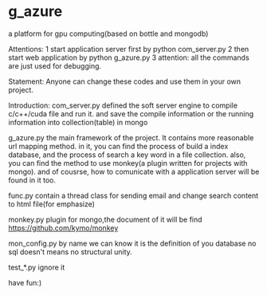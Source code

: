 g_azure
=======

a platform for gpu computing(based on bottle and mongodb)


Attentions:
1 start application server first by python com_server.py
2 then start web application by python g_azure.py
3 attention: all the commands are just used for debugging.

Statement:
Anyone can change these codes and use them in your own project.

Introduction:
com_server.py defined the soft server engine to compile c/c++/cuda file and run it.
and save the compile information or the running information into collection(table) in mongo

g_azure.py the main framework of the project. It contains more reasonable url mapping method.
    in it, you can find the process of build a index database, and the process of search a key word 
    in a file collection.
    also, you can find the method to use monkey(a plugin written for projects with mongo).
    and of cousrse, how to comunicate with a application server will be found in it too.

func.py contain a thread class for sending email and change search content to html file(for emphasize)

monkey.py plugin for mongo,the document of it will be find https://github.com/kymo/monkey

mon_config.py by name we can know it is the definition of you database
    no sql doesn't means no structural unity.

test_*.py ignore it

have fun:)
